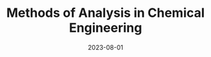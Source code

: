 ---
title: "Methods of Analysis in Chemical Engineering"
collection: teaching
type: "Undergraduate course"
permalink: /teaching/2023_fall_Methods_of_analysis
venue: "Lehigh University, Chemical & Biomolecular Eng."
date: 2023-08-01
location: "Bethlehem, PA"
---